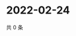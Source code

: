 # 2022-02-24

共 0 条

<!-- BEGIN WEIBO -->
<!-- 最后更新时间 Thu Feb 24 2022 04:09:53 GMT+0800 (China Standard Time) -->

<!-- END WEIBO -->
